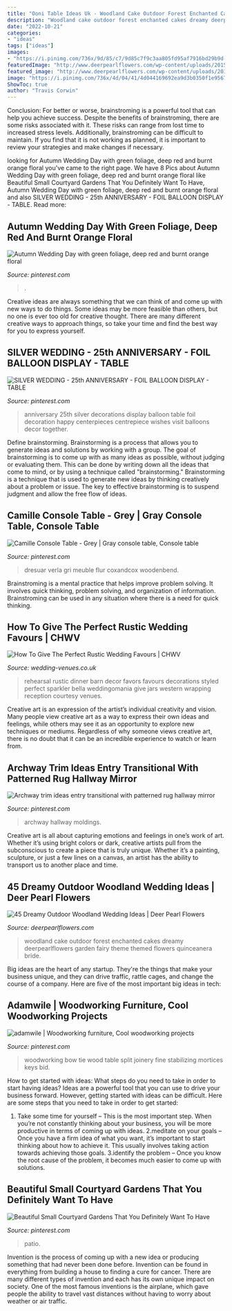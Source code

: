 ```yaml
---
title: "Ooni Table Ideas Uk - Woodland Cake Outdoor Forest Enchanted Cakes Dreamy Deerpearlflowers Garden Fairy Theme Themed Flowers Quinceanera Bride"
description: "Woodland cake outdoor forest enchanted cakes dreamy deerpearlflowers garden fairy theme themed flowers quinceanera bride"
date: "2022-10-21"
categories:
- "ideas"
tags: ["ideas"]
images:
- "https://i.pinimg.com/736x/9d/85/c7/9d85c7f9c3aa805fd95af7916bd29b9d--the-splits-fine-woodworking.jpg"
featuredImage: "http://www.deerpearlflowers.com/wp-content/uploads/2015/04/enchanted-forest-wedding-cake-682x1024.jpg"
featured_image: "http://www.deerpearlflowers.com/wp-content/uploads/2015/04/enchanted-forest-wedding-cake-682x1024.jpg"
image: "https://i.pinimg.com/736x/4d/04/41/4d044169692ea9d3b0350f1e956743cf.jpg"
ShowToc: true
author: "Travis Corwin"
---
```



Conclusion: For better or worse, brainstroming is a powerful tool that can help you achieve success.
Despite the benefits of brainstroming, there are some risks associated with it. These risks can range from lost time to increased stress levels. Additionally, brainstroming can be difficult to maintain. If you find that it is not working as planned, it is important to review your strategies and make changes if necessary.

	

		
looking for Autumn Wedding Day with green foliage, deep red and burnt orange floral you've came to the right page. We have 8 Pics about Autumn Wedding Day with green foliage, deep red and burnt orange floral like Beautiful Small Courtyard Gardens That You Definitely Want To Have, Autumn Wedding Day with green foliage, deep red and burnt orange floral and also SILVER WEDDING - 25th ANNIVERSARY - FOIL BALLOON DISPLAY - TABLE. Read more:
		
    
## Autumn Wedding Day With Green Foliage, Deep Red And Burnt Orange Floral

<img loading=lazy src="https://i.pinimg.com/736x/fc/1f/48/fc1f48f385dfc6b8d17010b5ebdce907.jpg" onerror="this.onerror=null;this.src='https://tse2.mm.bing.net/th?id=OIP.RSbanMNySE_w3O4iNIKZ4AHaLH&amp;pid=15.1';" alt="Autumn Wedding Day with green foliage, deep red and burnt orange floral">

_Source: pinterest.com_

>. 

	

Creative ideas are always something that we can think of and come up with new ways to do things. Some ideas may be more feasible than others, but no one is ever too old for creative thought. There are many different creative ways to approach things, so take your time and find the best way for you to express yourself.

    
## SILVER WEDDING - 25th ANNIVERSARY - FOIL BALLOON DISPLAY - TABLE

<img loading=lazy src="https://i.pinimg.com/736x/1b/c7/f4/1bc7f468c86320029ec23cac0664810d.jpg" onerror="this.onerror=null;this.src='https://tse2.mm.bing.net/th?id=OIP.pCoKLH2qWu9eWDVX7AX0nAHaM7&amp;pid=15.1';" alt="SILVER WEDDING - 25th ANNIVERSARY - FOIL BALLOON DISPLAY - TABLE">

_Source: pinterest.com_

>anniversary 25th silver decorations display balloon table foil decoration happy centerpieces centrepiece wishes visit balloons decor together. 

	

Define brainstorming.
Brainstorming is a process that allows you to generate ideas and solutions by working with a group. The goal of brainstorming is to come up with as many ideas as possible, without judging or evaluating them. This can be done by writing down all the ideas that come to mind, or by using a technique called "brainstorming." Brainstorming is a technique that is used to generate new ideas by thinking creatively about a problem or issue. The key to effective brainstorming is to suspend judgment and allow the free flow of ideas.

    
## Camille Console Table - Grey | Gray Console Table, Console Table

<img loading=lazy src="https://i.pinimg.com/736x/91/63/22/91632216d4eb358b48bd6b0f9afc1f26.jpg" onerror="this.onerror=null;this.src='https://tse3.mm.bing.net/th?id=OIP.T92wtswQcj1_n-8hOgMKkwHaJ3&amp;pid=15.1';" alt="Camille Console Table - Grey | Gray console table, Console table">

_Source: pinterest.com_

>dresuar verla gri meuble flur coxandcox woodenbend. 

	

Brainstroming is a mental practice that helps improve problem solving. It involves quick thinking, problem solving, and organization of information. Brainstroming can be used in any situation where there is a need for quick thinking.

    
## How To Give The Perfect Rustic Wedding Favours | CHWV

<img loading=lazy src="https://www.wedding-venues.co.uk/sites/default/files/Perfect-Rustic-Wedding-Favours-Bella-Amante-Photography.jpg" onerror="this.onerror=null;this.src='https://tse3.mm.bing.net/th?id=OIP.jo_lFGqqYep4Mfc_qZyV7AHaLH&amp;pid=15.1';" alt="How To Give The Perfect Rustic Wedding Favours | CHWV">

_Source: wedding-venues.co.uk_

>rehearsal rustic dinner barn decor favors favours decorations styled perfect sparkler bella weddingomania give jars western wrapping reception courtesy venues. 

	

Creative art is an expression of the artist’s individual creativity and vision. Many people view creative art as a way to express their own ideas and feelings, while others may see it as an opportunity to explore new techniques or mediums. Regardless of why someone views creative art, there is no doubt that it can be an incredible experience to watch or learn from.

    
## Archway Trim Ideas Entry Transitional With Patterned Rug Hallway Mirror

<img loading=lazy src="https://i.pinimg.com/736x/a9/5e/70/a95e70ef36b8bfb200b4ac13903c395e--custom-cabinetry-moldings.jpg" onerror="this.onerror=null;this.src='https://tse2.mm.bing.net/th?id=OIP.90RudIAM30zJlkxaBJmllgHaLH&amp;pid=15.1';" alt="Archway trim ideas entry transitional with patterned rug hallway mirror">

_Source: pinterest.com_

>archway hallway moldings. 

	

Creative art is all about capturing emotions and feelings in one’s work of art. Whether it’s using bright colors or dark, creative artists pull from the subconscious to create a piece that is truly unique. Whether it’s a painting, sculpture, or just a few lines on a canvas, an artist has the ability to transport us to another place and time.

    
## 45 Dreamy Outdoor Woodland Wedding Ideas | Deer Pearl Flowers

<img loading=lazy src="http://www.deerpearlflowers.com/wp-content/uploads/2015/04/enchanted-forest-wedding-cake-682x1024.jpg" onerror="this.onerror=null;this.src='https://tse2.mm.bing.net/th?id=OIP.2uzAP8KQTWkxWsKzK6F_pwHaLH&amp;pid=15.1';" alt="45 Dreamy Outdoor Woodland Wedding Ideas | Deer Pearl Flowers">

_Source: deerpearlflowers.com_

>woodland cake outdoor forest enchanted cakes dreamy deerpearlflowers garden fairy theme themed flowers quinceanera bride. 

	

Big ideas are the heart of any startup. They're the things that make your business unique, and they can drive traffic, rattle cages, and change the course of a company. Here are five of the most important big ideas in tech: 

    
## Adamwile | Woodworking Furniture, Cool Woodworking Projects

<img loading=lazy src="https://i.pinimg.com/736x/9d/85/c7/9d85c7f9c3aa805fd95af7916bd29b9d--the-splits-fine-woodworking.jpg" onerror="this.onerror=null;this.src='https://tse3.mm.bing.net/th?id=OIP.dPuhfTemZvH92al0ABfu-AHaJ6&amp;pid=15.1';" alt="adamwile | Woodworking furniture, Cool woodworking projects">

_Source: pinterest.com_

>woodworking bow tie wood table split joinery fine stabilizing mortices keys bid. 

	

How to get started with ideas: What steps do you need to take in order to start having ideas?
Ideas are a powerful tool that you can use to drive your business forward. However, getting started with ideas can be difficult. Here are some steps that you need to take in order to get started: 
1. Take some time for yourself – This is the most important step. When you’re not constantly thinking about your business, you will be more productive in terms of coming up with ideas. 
2.meditate on your goals – Once you have a firm idea of what you want, it’s important to start thinking about how to achieve it. This usually involves taking action towards achieving those goals. 
3.identify the problem – Once you know the root cause of the problem, it becomes much easier to come up with solutions.

    
## Beautiful Small Courtyard Gardens That You Definitely Want To Have

<img loading=lazy src="https://i.pinimg.com/736x/4d/04/41/4d044169692ea9d3b0350f1e956743cf.jpg" onerror="this.onerror=null;this.src='https://tse3.mm.bing.net/th?id=OIP.DGJo1_Yx0Q2H71Y9KNW6EQHaKz&amp;pid=15.1';" alt="Beautiful Small Courtyard Gardens That You Definitely Want To Have">

_Source: pinterest.com_

>patio. 

	

Invention is the process of coming up with a new idea or producing something that had never been done before. Invention can be found in everything from building a house to finding a cure for cancer. There are many different types of invention and each has its own unique impact on society. One of the most famous inventions is the airplane, which gave people the ability to travel vast distances without having to worry about weather or air traffic.

